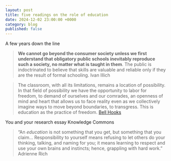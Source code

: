 ```yaml
---
layout: post
title: five readings on the role of education
date: 2024-12-02 23:00:00 +0000
category: blog
published: false
---
```

A few years down the line

> **We cannot go beyond the consumer society unless we first understand that obligatory public schools inevitably reproduce such a society, no matter what is taught in them**. The public is indoctrinated to believe that skills are valuable and reliable only if they are the result of formal schooling.
> Ivan Illich


>The classroom, with all its limitations, remains a location of possibility. In that field of possibility we have the opportunity to labor for freedom, to demand of ourselves and our comrades, an openness of mind and heart that allows us to face reality even as we collectively imagine ways to move beyond boundaries, to transgress. This is education as the practice of freedom.
>[Bell Hooks](https://www.azquotes.com/author/6871-Bell_Hooks)

You and your research essay
Knowledge Commons

>“An _education_ is not something that you get, but something that you claim... Responsibility to yourself means refusing to let others do your thinking, talking, and naming for you; it means learning to respect and use your own brains and instincts; hence, grappling with hard work.”   
>Adrienne Rich